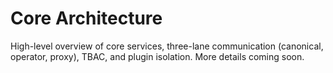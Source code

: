 # Core Architecture

High-level overview of core services, three-lane communication (canonical, operator, proxy), TBAC, and plugin isolation. More details coming soon.

